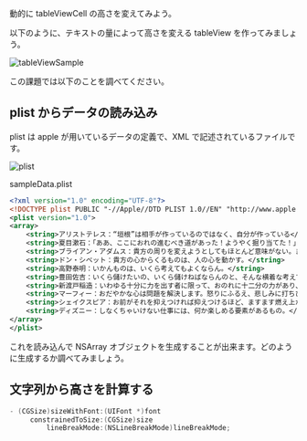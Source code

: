 動的に tableViewCell の高さを変えてみよう。

以下のように、テキストの量によって高さを変える tableView を作ってみましょう。

![tableViewSample](https://raw.github.com/mixi-inc/iOSTraining/master/Doc/Images/HomeWork/4.1/tableViewSample.png)

この課題では以下のことを調べてください。

## plist からデータの読み込み

plist は apple が用いているデータの定義で、XML で記述されているファイルです。

![plist](https://raw.github.com/mixi-inc/iOSTraining/master/Doc/Images/HomeWork/4.1/plist.png)

sampleData.plist
```xml
<?xml version="1.0" encoding="UTF-8"?>
<!DOCTYPE plist PUBLIC "-//Apple//DTD PLIST 1.0//EN" "http://www.apple.com/DTDs/PropertyList-1.0.dtd">
<plist version="1.0">
<array>
	<string>アリストテレス：“垣根”は相手が作っているのではなく、自分が作っている</string>
	<string>夏目漱石：「ああ、ここにおれの進むべき道があった！ようやく掘り当てた！」こういう感投詞を心の底から叫び出される時、貴方がたははじめて心を安んずる事ができるのだろう。</string>
	<string>ブライアン・アダムス：貴方の周りを変えようとしてもほとんど意味がない。まず最初に、自分の信念を変えなさい。そうすれば、貴方の周りのあらゆることがそれに応じて、変わる。</string>
	<string>ドン・シベット：貴方の心からくるものは、人の心を動かす。</string>
	<string>高野泰明：いかんものは、いくら考えてもよくならん。</string>
	<string>豊田佐吉：いくら儲けたいの、いくら儲けねばならんのと、そんな横着な考えでは人間生きてゆけるものではない。</string>
	<string>新渡戸稲造：いわゆる十分に力を出す者に限って、おのれに十二分の力があり、十二分の力を出した者がおのれに十五分の力あることがわかってくる。</string>
	<string>マーフィー：おだやかな心は問題を解決します。怒りにふるえ、悲しみに打ちひしがれ、嫉妬に狂った心は問題をますます混乱させます。問題の解決は心のおだやかな時にしなさい。</string>
	<string>シェイクスピア：お前がそれを抑えつければ抑えつけるほど、ますます燃え上がるよ。静かにささやくように流れていく流れも、せき止められればカンシャクを起こしたように暴れ出すわね。だけどそのさわやかな流れが阻まれなければ、エナメルをかけた石に触れて快い音を奏でるわね。</string>
	<string>ディズニー：しなくちゃいけない仕事には、何か楽しめる要素があるもの。</string>
</array>
</plist>
```
これを読み込んで NSArray オブジェクトを生成することが出来ます。どのように生成するか調べてみましょう。

## 文字列から高さを計算する
```objective-c
- (CGSize)sizeWithFont:(UIFont *)font 
     constrainedToSize:(CGSize)size 
         lineBreakMode:(NSLineBreakMode)lineBreakMode;
```